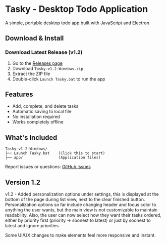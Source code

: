 # Tasky - Desktop Todo Application

A simple, portable desktop todo app built with JavaScript and Electron.

## Download & Install

### Download Latest Release (v1.2)

1. Go to the [Releases page](https://github.com/ethancs777/Tasky/releases/latest)
2. Download `Tasky-v1.2-Windows.zip`
3. Extract the ZIP file
4. Double-click `Launch Tasky.bat` to run the app

## Features

- Add, complete, and delete tasks
- Automatic saving to local file
- No installation required
- Works completely offline

## What's Included

```
Tasky-v1.2-Windows/
├── Launch Tasky.bat    (Click this to start)
├── app/                (Application files)
```

Report issues or questions: [GitHub Issues](https://github.com/ethancs777/Tasky/issues)

## Version 1.2

v1.2 -
Added personalization options under settings, this is displayed at the bottom of the page during list view, next to the clear finished button.
Personalization options so far include changing header and focus color to anything the user wants, but the main view is not customizable to maintain readability. Also, the user can now select how they want their tasks ordered, either by priority first (priority -> soonest to latest) or just by soonest to latest and ignore priorities.

Some UI/UX changes to make elements feel more responsive and instant.
